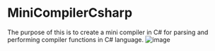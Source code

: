 # MiniCompilerCsharp
The purpose of this is to create a mini compiler in C# for parsing and performing compiler functions in C# language.
![image](https://user-images.githubusercontent.com/43039195/118273431-3292c000-b4c4-11eb-9543-c414137c9e7b.png)
